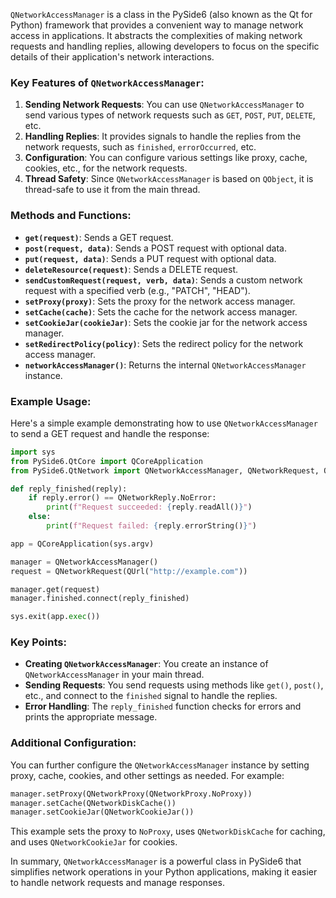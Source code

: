 `QNetworkAccessManager` is a class in the PySide6 (also known as the Qt for Python) framework that provides a convenient way to manage network access in applications. It abstracts the complexities of making network requests and handling replies, allowing developers to focus on the specific details of their application's network interactions.

### Key Features of `QNetworkAccessManager`:

1. **Sending Network Requests**: You can use `QNetworkAccessManager` to send various types of network requests such as `GET`, `POST`, `PUT`, `DELETE`, etc.
2. **Handling Replies**: It provides signals to handle the replies from the network requests, such as `finished`, `errorOccurred`, etc.
3. **Configuration**: You can configure various settings like proxy, cache, cookies, etc., for the network requests.
4. **Thread Safety**: Since `QNetworkAccessManager` is based on `QObject`, it is thread-safe to use it from the main thread.

### Methods and Functions:

- **`get(request)`**: Sends a GET request.
- **`post(request, data)`**: Sends a POST request with optional data.
- **`put(request, data)`**: Sends a PUT request with optional data.
- **`deleteResource(request)`**: Sends a DELETE request.
- **`sendCustomRequest(request, verb, data)`**: Sends a custom network request with a specified verb (e.g., "PATCH", "HEAD").
- **`setProxy(proxy)`**: Sets the proxy for the network access manager.
- **`setCache(cache)`**: Sets the cache for the network access manager.
- **`setCookieJar(cookieJar)`**: Sets the cookie jar for the network access manager.
- **`setRedirectPolicy(policy)`**: Sets the redirect policy for the network access manager.
- **`networkAccessManager()`**: Returns the internal `QNetworkAccessManager` instance.

### Example Usage:

Here's a simple example demonstrating how to use `QNetworkAccessManager` to send a GET request and handle the response:

```python
import sys
from PySide6.QtCore import QCoreApplication
from PySide6.QtNetwork import QNetworkAccessManager, QNetworkRequest, QNetworkReply

def reply_finished(reply):
    if reply.error() == QNetworkReply.NoError:
        print(f"Request succeeded: {reply.readAll()}")
    else:
        print(f"Request failed: {reply.errorString()}")

app = QCoreApplication(sys.argv)

manager = QNetworkAccessManager()
request = QNetworkRequest(QUrl("http://example.com"))

manager.get(request)
manager.finished.connect(reply_finished)

sys.exit(app.exec())
```

### Key Points:

- **Creating `QNetworkAccessManager`**: You create an instance of `QNetworkAccessManager` in your main thread.
- **Sending Requests**: You send requests using methods like `get()`, `post()`, etc., and connect to the `finished` signal to handle the replies.
- **Error Handling**: The `reply_finished` function checks for errors and prints the appropriate message.

### Additional Configuration:

You can further configure the `QNetworkAccessManager` instance by setting proxy, cache, cookies, and other settings as needed. For example:

```python
manager.setProxy(QNetworkProxy(QNetworkProxy.NoProxy))
manager.setCache(QNetworkDiskCache())
manager.setCookieJar(QNetworkCookieJar())
```

This example sets the proxy to `NoProxy`, uses `QNetworkDiskCache` for caching, and uses `QNetworkCookieJar` for cookies.

In summary, `QNetworkAccessManager` is a powerful class in PySide6 that simplifies network operations in your Python applications, making it easier to handle network requests and manage responses.

